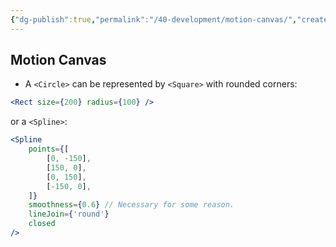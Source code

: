 ```yaml
---
{"dg-publish":true,"permalink":"/40-development/motion-canvas/","created":"2024-08-29","updated":"2024-09-13"}
---
```



## Motion Canvas

- A `<Circle>` can be represented by `<Square>` with rounded corners:

```jsx
<Rect size={200} radius={100} />
```

or a `<Spline>`:

```jsx
<Spline
	points={[
		[0, -150],
		[150, 0],
		[0, 150],
		[-150, 0],
	]}
	smoothness={0.6} // Necessary for some reason.
	lineJoin={'round'}
	closed
/>
```
